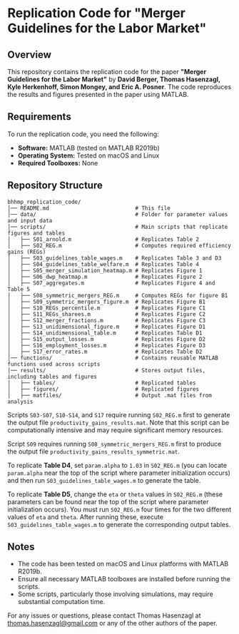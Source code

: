 # Replication Code for "Merger Guidelines for the Labor Market"

## Overview

This repository contains the replication code for the paper **"Merger Guidelines for the Labor Market"** by **David Berger, Thomas Hasenzagl, Kyle Herkenhoff, Simon Mongey, and Eric A. Posner**. The code reproduces the results and figures presented in the paper using MATLAB.

## Requirements

To run the replication code, you need the following:

- **Software:** MATLAB (tested on MATLAB R2019b)
- **Operating System:** Tested on macOS and Linux
- **Required Toolboxes:** None

## Repository Structure

```plaintext
bhhmp_replication_code/
│── README.md                           # This file
│── data/                               # Folder for parameter values and input data
│── scripts/                            # Main scripts that replicate figures and tables
│   ├── S01_arnold.m                    # Replicates Table 2
│   ├── S02_REG.m                       # Computes required efficiency gains (REGs)
│   ├── S03_guidelines_table_wages.m    # Replicates Table 3 and D3
│   ├── S04_guidelines_table_welfare.m  # Replicates Table 4
│   ├── S05_merger_simulation_heatmap.m # Replicates Figure 1
│   ├── S06_dwp_heatmap.m               # Replicates Figure 2
│   ├── S07_aggregates.m                # Replicates Figure 4 and Table 5
│   ├── S08_symmetric_mergers_REG.m     # Computes REGs for figure B1
│   ├── S09_symmetric_mergers_figure.m  # Replicates Figure B1
│   ├── S10_REGs_percentile.m           # Replicates Figure C1
│   ├── S11_REGs_sharees.m              # Replicates Figure C2
│   ├── S12_merger_fractions.m          # Replicates Figure C3
│   ├── S13_unidimensional_figure.m     # Replicates Figure D1
│   ├── S14_unidimensional_table.m      # Replicates Table D1
│   ├── S15_output_losses.m             # Replicates Figure D2
│   ├── S16_employment_losses.m         # Replicates Figure D3
│   ├── S17_error_rates.m               # Replicates Table D2
│── functions/                          # Contains reusable MATLAB functions used across scripts
│── results/                            # Stores output files, including tables and figures
│   ├── tables/                         # Replicated tables
│   ├── figures/                        # Replicated figures
│   ├── matfiles/                       # Output .mat files from analysis
```

Scripts `S03-S07`, `S10-S14`, and `S17` require running `S02_REG.m` first to generate the output file `productivity_gains_results.mat`. Note that this script can be computationally intensive and may require significant memory resources.

Script `S09` requires running `S08_symmetric_mergers_REG.m` first to produce the output file `productivity_gains_results_symmetric.mat`.

To replicate **Table D4**, set `param.alpha` to `1.03` in `S02_REG.m` (you can locate `param.alpha` near the top of the script where parameter initialization occurs) and then run `S03_guidelines_table_wages.m` to generate the table.

To replicate **Table D5**, change the `eta` or `theta` values in `S02_REG.m` (these parameters can be found near the top of the script where parameter initialization occurs). You must run `S02_REG.m` four times for the two different values of `eta` and `theta`. After running these, execute `S03_guidelines_table_wages.m` to generate the corresponding output tables.

## Notes

- The code has been tested on macOS and Linux platforms with MATLAB R2019b.
- Ensure all necessary MATLAB toolboxes are installed before running the scripts.
- Some scripts, particularly those involving simulations, may require substantial computation time.

For any issues or questions, please contact Thomas Hasenzagl at thomas.hasenzagl@gmail.com or any of the other authors of the paper.